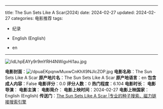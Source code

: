 
---
title: The Sun Sets Like A Scar(2024)
date: 2024-02-27
updated: 2024-02-27
categories: 电影推荐
tags:

- 纪录

- English (English)
- en
---

<img src="https://image.tmdb.org/t/p/original/idLhpEAYy9r9mYRH4NWigvHi1au.jpg" alt="/idLhpEAYy9r9mYRH4NWigvHi1au.jpg" title="/idLhpEAYy9r9mYRH4NWigvHi1au.jpg">

**电影封面**：<img src="https://image.tmdb.org/t/p/w200/dpuaEKpqnwMuxwCnKhX9NJlcZOP.jpg" alt="/dpuaEKpqnwMuxwCnKhX9NJlcZOP.jpg" title="/dpuaEKpqnwMuxwCnKhX9NJlcZOP.jpg">
**电影名称**：The Sun Sets Like A Scar
**原产地片名**：The Sun Sets Like A Scar
**原产地语言**：en
**包含成人内容**：False
**电影评分**：0.0
**评分人数**：0
**热门程度**：6.104
**电影时长**：
**电影导演**：
**电影主演**：
**电影简介**：
**电影上映时间**：2024-02-27
**电影上映国家**：English (English)
**传送门**：[The Sun Sets Like A Scar |专业的种子搜索、磁力链接搜索引擎](https://movie.amd794.com:2083/?search=The%20Sun%20Sets%20Like%20A%20Scar&ordering=&mode=match_phrase&page_size=10&page=1)

